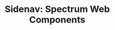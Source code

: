 ---
layout: examples.njk
title: 'Sidenav: Spectrum Web Components'
displayName: Sidenav
componentName: sidenav
tags:
  - component-examples
---